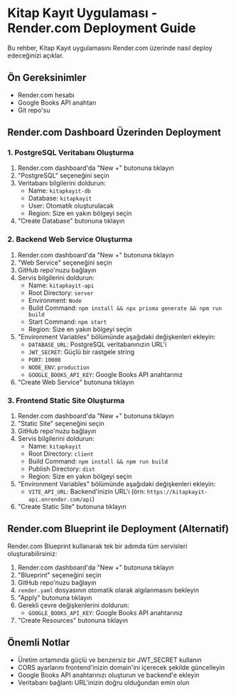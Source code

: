 # Kitap Kayıt Uygulaması - Render.com Deployment Guide

Bu rehber, Kitap Kayıt uygulamasını Render.com üzerinde nasıl deploy edeceğinizi açıklar.

## Ön Gereksinimler

- Render.com hesabı
- Google Books API anahtarı
- Git repo'su

## Render.com Dashboard Üzerinden Deployment

### 1. PostgreSQL Veritabanı Oluşturma

1. Render.com dashboard'da "New +" butonuna tıklayın
2. "PostgreSQL" seçeneğini seçin
3. Veritabanı bilgilerini doldurun:
   - Name: `kitapkayit-db`
   - Database: `kitapkayit`
   - User: Otomatik oluşturulacak
   - Region: Size en yakın bölgeyi seçin
4. "Create Database" butonuna tıklayın

### 2. Backend Web Service Oluşturma

1. Render.com dashboard'da "New +" butonuna tıklayın
2. "Web Service" seçeneğini seçin
3. GitHub repo'nuzu bağlayın
4. Servis bilgilerini doldurun:
   - Name: `kitapkayit-api`
   - Root Directory: `server`
   - Environment: `Node`
   - Build Command: `npm install && npx prisma generate && npm run build`
   - Start Command: `npm start`
   - Region: Size en yakın bölgeyi seçin
5. "Environment Variables" bölümünde aşağıdaki değişkenleri ekleyin:
   - `DATABASE_URL`: PostgreSQL veritabanınızın URL'i
   - `JWT_SECRET`: Güçlü bir rastgele string
   - `PORT`: `10000`
   - `NODE_ENV`: `production`
   - `GOOGLE_BOOKS_API_KEY`: Google Books API anahtarınız
6. "Create Web Service" butonuna tıklayın

### 3. Frontend Static Site Oluşturma

1. Render.com dashboard'da "New +" butonuna tıklayın
2. "Static Site" seçeneğini seçin
3. GitHub repo'nuzu bağlayın
4. Servis bilgilerini doldurun:
   - Name: `kitapkayit`
   - Root Directory: `client`
   - Build Command: `npm install && npm run build`
   - Publish Directory: `dist`
   - Region: Size en yakın bölgeyi seçin
5. "Environment Variables" bölümünde aşağıdaki değişkenleri ekleyin:
   - `VITE_API_URL`: Backend'inizin URL'i (örn: `https://kitapkayit-api.onrender.com/api`)
6. "Create Static Site" butonuna tıklayın

## Render.com Blueprint ile Deployment (Alternatif)

Render.com Blueprint kullanarak tek bir adımda tüm servisleri oluşturabilirsiniz:

1. Render.com dashboard'da "New +" butonuna tıklayın
2. "Blueprint" seçeneğini seçin
3. GitHub repo'nuzu bağlayın
4. `render.yaml` dosyasının otomatik olarak algılanmasını bekleyin
5. "Apply" butonuna tıklayın
6. Gerekli çevre değişkenlerini doldurun:
   - `GOOGLE_BOOKS_API_KEY`: Google Books API anahtarınız
7. "Create Resources" butonuna tıklayın

## Önemli Notlar

- Üretim ortamında güçlü ve benzersiz bir JWT_SECRET kullanın
- CORS ayarlarını frontend'inizin domain'ini içerecek şekilde güncelleyin
- Google Books API anahtarınızı oluşturun ve backend'e ekleyin
- Veritabanı bağlantı URL'inizin doğru olduğundan emin olun